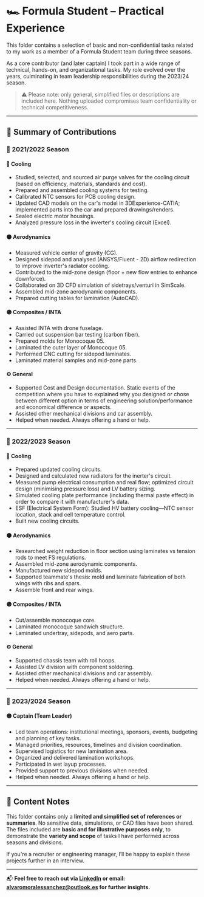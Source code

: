 # 🏎️ Formula Student – Practical Experience

This folder contains a selection of basic and non-confidential tasks related to my work as a member of a Formula Student team during three seasons.

As a core contributor (and later captain) I took part in a wide range of technical, hands-on, and organizational tasks. My role evolved over the years, culminating in team leadership responsibilities during the 2023/24 season.

> ⚠️ Please note: only general, simplified files or descriptions are included here. Nothing uploaded compromises team confidentiality or technical competitiveness.

---

## 🔧 Summary of Contributions

### 📅 2021/2022 Season

#### 🔵 Cooling
- Studied, selected, and sourced air purge valves for the cooling circuit (based on efficiency, materials, standards and cost).
- Prepared and assembled cooling systems for testing.
- Calibrated NTC sensors for PCB cooling design.
- Updated CAD models on the car's model in 3DExperience-CATIA; implemented parts into the car and prepared drawings/renders.
- Sealed electric motor housings.
- Analyzed pressure loss in the inverter's cooling circuit (Excel).

#### 🟠 Aerodynamics
- Measured vehicle center of gravity (CG).
- Designed sidepod and analysed (ANSYS/Fluent - 2D) airflow redirection to improve inverter's radiator cooling.
- Contributed to the mid-zone design (floor + new flow entries to enhance downforce).
- Collaborated on 3D CFD simulation of sidetrays/venturi in SimScale.
- Assembled mid-zone aerodynamic components.
- Prepared cutting tables for lamination (AutoCAD).

#### 🟣 Composites / INTA
- Assisted INTA with drone fuselage.
- Carried out suspension bar testing (carbon fiber).
- Prepared molds for Monocoque 05.
- Laminated the outer layer of Monocoque 05.
- Performed CNC cutting for sidepod laminates.
- Laminated material samples and mid-zone parts.

#### ⚙️ General
- Supported Cost and Design documentation. Static events of the competition where you have to explained why you designed or chose between different option in terms of engineering solution/performance and economical difference or aspects.
- Assisted other mechanical divisions and car assembly.
- Helped when needed. Always offering a hand or help.

---

### 📅 2022/2023 Season

#### 🔵 Cooling
- Prepared updated cooling circuits.
- Designed and calculated new radiators for the inerter's circuit.
- Measured pump electrical consumption and real flow; optimized circuit design (minimising pressure loss) and LV battery sizing.
- Simulated cooling plate performance (including thermal paste effect) in order to compare it with manufacturer's data.
- ESF  (Electrical System Form): Studied HV battery cooling—NTC sensor location, stack and cell temperature control.
- Built new cooling circuits.

#### 🟠 Aerodynamics
- Researched weight reduction in floor section using laminates vs tension rods to meet FS regulations.
- Assembled mid-zone aerodynamic components.
- Manufactured new sidepod molds.
- Supported teammate's thesis: mold and laminate fabrication of both wings with ribs and spars.
- Assemble front and rear wings.

#### 🟣 Composites / INTA
- Cut/assemble monocoque core.
- Laminated monocoque sandwich structure.
- Laminated undertray, sidepods, and aero parts.

#### ⚙️ General
- Supported chassis team with roll hoops.
- Assisted LV division with component soldering.
- Assisted other mechanical divisions and car assembly.
- Helped when needed. Always offering a hand or help.
  
---

### 📅 2023/2024 Season

#### 🟡 Captain (Team Leader)
- Led team operations: institutional meetings, sponsors, events, budgeting and planning of key tasks.
- Managed priorities, resources, timelines and division coordination.
- Supervised logistics for new lamination area.
- Organized and delivered lamination workshops.
- Participated in wet layup processes.
- Provided support to previous divisions when needed.
- Helped when needed. Always offering a hand or help.

---

## 📂 Content Notes

This folder contains only a **limited and simplified set of references or summaries**. No sensitive data, simulations, or CAD files have been shared. The files included are **basic and for illustrative purposes only**, to demonstrate the **variety and scope** of tasks I have performed across seasons and divisions.

If you're a recruiter or engineering manager, I’ll be happy to explain these projects further in an interview.

---

📬 **Feel free to reach out via [LinkedIn](https://www.linkedin.com/in/alvaro-morales-sanchez-71919b226/) or email: alvaromoralessanchez@outlook.es for further insights.**
